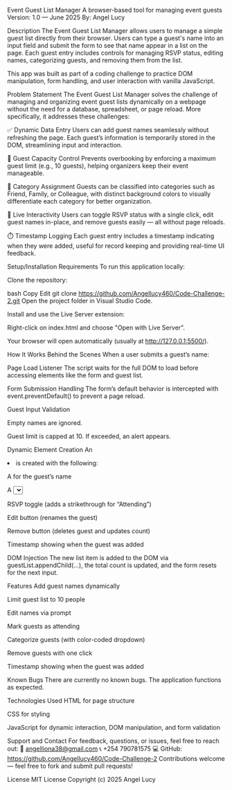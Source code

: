 Event Guest List Manager
A browser-based tool for managing event guests
Version: 1.0 — June 2025
By: Angel Lucy

Description
The Event Guest List Manager allows users to manage a simple guest list directly from their browser. Users can type a guest's name into an input field and submit the form to see that name appear in a list on the page. Each guest entry includes controls for managing RSVP status, editing names, categorizing guests, and removing them from the list.

This app was built as part of a coding challenge to practice DOM manipulation, form handling, and user interaction with vanilla JavaScript.

Problem Statement
The Event Guest List Manager solves the challenge of managing and organizing event guest lists dynamically on a webpage without the need for a database, spreadsheet, or page reload. More specifically, it addresses these challenges:

✅ Dynamic Data Entry
Users can add guest names seamlessly without refreshing the page. Each guest’s information is temporarily stored in the DOM, streamlining input and interaction.

🚫 Guest Capacity Control
Prevents overbooking by enforcing a maximum guest limit (e.g., 10 guests), helping organizers keep their event manageable.

🎨 Category Assignment
Guests can be classified into categories such as Friend, Family, or Colleague, with distinct background colors to visually differentiate each category for better organization.

🔁 Live Interactivity
Users can toggle RSVP status with a single click, edit guest names in-place, and remove guests easily — all without page reloads.

⏱️ Timestamp Logging
Each guest entry includes a timestamp indicating when they were added, useful for record keeping and providing real-time UI feedback.

Setup/Installation Requirements
To run this application locally:

Clone the repository:

bash
Copy
Edit
git clone https://github.com/Angellucy460/Code-Challenge-2.git
Open the project folder in Visual Studio Code.

Install and use the Live Server extension:

Right-click on index.html and choose "Open with Live Server".

Your browser will open automatically (usually at http://127.0.0.1:5500/).

How It Works Behind the Scenes
When a user submits a guest’s name:

Page Load Listener
The script waits for the full DOM to load before accessing elements like the form and guest list.

Form Submission Handling
The form’s default behavior is intercepted with event.preventDefault() to prevent a page reload.

Guest Input Validation

Empty names are ignored.

Guest limit is capped at 10. If exceeded, an alert appears.

Dynamic Element Creation
An <li> is created with the following:

A <span> for the guest’s name

A <select> for category (with background color styling)

RSVP toggle (adds a strikethrough for “Attending”)

Edit button (renames the guest)

Remove button (deletes guest and updates count)

Timestamp showing when the guest was added

DOM Injection
The new list item is added to the DOM via guestList.appendChild(...), the total count is updated, and the form resets for the next input.

Features
Add guest names dynamically

Limit guest list to 10 people

Edit names via prompt

Mark guests as attending

Categorize guests (with color-coded dropdown)

Remove guests with one click

Timestamp showing when the guest was added

Known Bugs
There are currently no known bugs. The application functions as expected.

Technologies Used
HTML for page structure

CSS for styling

JavaScript for dynamic interaction, DOM manipulation, and form validation

Support and Contact
For feedback, questions, or issues, feel free to reach out:
📧 angelliona38@gmail.com
📞 +254 790781575
💻 GitHub: https://github.com/Angellucy460/Code-Challenge-2
Contributions welcome — feel free to fork and submit pull requests!

License
MIT License
Copyright (c) 2025
Angel Lucy

